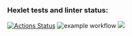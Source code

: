 ### Hexlet tests and linter status:

[![Actions Status](https://github.com/Re-Dnor/frontend-project-lvl1/workflows/hexlet-check/badge.svg)](https://github.com/Re-Dnor/frontend-project-lvl1/actions)
![example workflow](https://github.com/Re-Dnor/frontend-project-lvl1/blob/main/.github/workflows/github-actions-demo.yml)
<a href="https://codeclimate.com/github/codeclimate/codeclimate/maintainability"><img src="https://api.codeclimate.com/v1/badges/a99a88d28ad37a79dbf6/maintainability" /></a>
